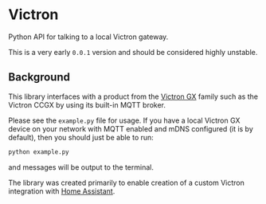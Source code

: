 Victron
===

Python API for talking to a local Victron gateway.

This is a very early `0.0.1` version and should be considered highly unstable.

## Background

This library interfaces with a product from the [Victron GX](https://www.victronenergy.com/live/venus-os:start) family such as the Victron CCGX by using its built-in MQTT broker.

Please see the `example.py` file for usage. If you have a local Victron GX device on your network with MQTT enabled and mDNS configured (it is by default), then you should just be able to run:

```bash
python example.py
```

and messages will be output to the terminal.

The library was created primarily to enable creation of a custom Victron integration with [Home Assistant](https://www.home-assistant.io/).
